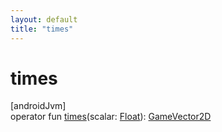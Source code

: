 ```yaml
---
layout: default
title: "times"
---
```


# times

[androidJvm]\
operator fun [times](times.md)(scalar: [Float](https://kotlinlang.org/api/core/kotlin-stdlib/kotlin/-float/index.html)): [GameVector2D](index.md)